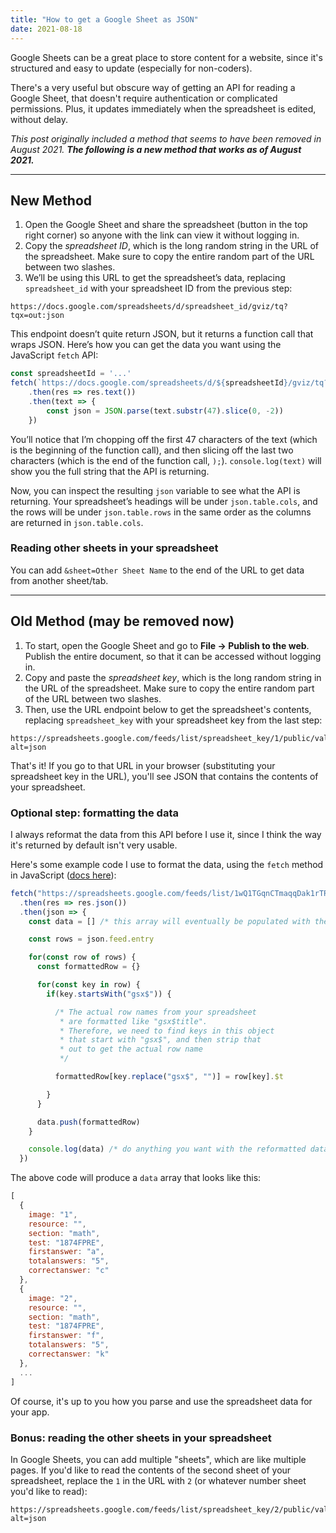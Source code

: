 ```yaml
---
title: "How to get a Google Sheet as JSON"
date: 2021-08-18
---
```

Google Sheets can be a great place to store content for a website, since it's structured and easy to update (especially for non-coders).

There's a very useful but obscure way of getting an API for reading a Google Sheet, that doesn't require authentication or complicated permissions. Plus, it updates immediately when the spreadsheet is edited, without delay.

_This post originally included a method that seems to have been removed in August 2021. **The following is a new method that works as of August 2021.**_

---

## New Method

1. Open the Google Sheet and share the spreadsheet (button in the top right corner) so anyone with the link can view it without logging in.
2. Copy the _spreadsheet ID_, which is the long random string in the URL of the spreadsheet. Make sure to copy the entire random part of the URL between two slashes.
3. We’ll be using this URL to get the spreadsheet’s data, replacing `spreadsheet_id` with your spreadsheet ID from the previous step:

```
https://docs.google.com/spreadsheets/d/spreadsheet_id/gviz/tq?tqx=out:json
```

This endpoint doesn’t quite return JSON, but it returns a function call that wraps JSON. Here’s how you can get the data you want using the JavaScript `fetch` API:

```js
const spreadsheetId = '...'
fetch(`https://docs.google.com/spreadsheets/d/${spreadsheetId}/gviz/tq?tqx=out:json`)
    .then(res => res.text())
    .then(text => {
        const json = JSON.parse(text.substr(47).slice(0, -2))
    })
```

You’ll notice that I’m chopping off the first 47 characters of the text (which is the beginning of the function call), and then slicing off the last two characters (which is the end of the function call, `);`). `console.log(text)` will show you the full string that the API is returning.

Now, you can inspect the resulting `json` variable to see what the API is returning. Your spreadsheet’s headings will be under `json.table.cols`, and the rows will be under `json.table.rows` in the same order as the columns are returned in `json.table.cols`.

### Reading other sheets in your spreadsheet

You can add `&sheet=Other Sheet Name` to the end of the URL to get data from another sheet/tab.

---

## Old Method (may be removed now)

1. To start, open the Google Sheet and go to **File → Publish to the web**. Publish the entire document, so that it can be accessed without logging in.
2. Copy and paste the *spreadsheet key*, which is the long random string in the URL of the spreadsheet. Make sure to copy the entire random part of the URL between two slashes.
3. Then, use the URL endpoint below to get the spreadsheet's contents, replacing `spreadsheet_key` with your spreadsheet key from the last step:

```
https://spreadsheets.google.com/feeds/list/spreadsheet_key/1/public/values?alt=json
```

That's it! If you go to that URL in your browser (substituting your spreadsheet key in the URL), you'll see JSON that contains the contents of your spreadsheet.

### Optional step: formatting the data

I always reformat the data from this API before I use it, since I think the way it's returned by default isn't very usable.

Here's some example code I use to format the data, using the `fetch` method in JavaScript ([docs here](https://developer.mozilla.org/en-US/docs/Web/API/Fetch_API)):

```jsx
fetch("https://spreadsheets.google.com/feeds/list/1wQ1TGqnCTmaqqDak1rTRxPMSGSGLMilwrecf7TuqDGc/1/public/values?alt=json")
  .then(res => res.json())
  .then(json => {
    const data = [] /* this array will eventually be populated with the contents of the spreadsheet's rows */

    const rows = json.feed.entry

    for(const row of rows) {
      const formattedRow = {}

      for(const key in row) {
        if(key.startsWith("gsx$")) {

          /* The actual row names from your spreadsheet
           * are formatted like "gsx$title".
           * Therefore, we need to find keys in this object
           * that start with "gsx$", and then strip that
           * out to get the actual row name
           */

          formattedRow[key.replace("gsx$", "")] = row[key].$t

        }
      }

      data.push(formattedRow)
    }

    console.log(data) /* do anything you want with the reformatted data here */
  })
```

The above code will produce a `data` array that looks like this:

```js
[
  {
    image: "1",
    resource: "",
    section: "math",
    test: "1874FPRE",
    firstanswer: "a",
    totalanswers: "5",
    correctanswer: "c"
  },
  {
    image: "2",
    resource: "",
    section: "math",
    test: "1874FPRE",
    firstanswer: "f",
    totalanswers: "5",
    correctanswer: "k"
  },
  ...
]
```

Of course, it's up to you how you parse and use the spreadsheet data for your app.

### Bonus: reading the other sheets in your spreadsheet

In Google Sheets, you can add multiple "sheets", which are like multiple pages. If you'd like to read the contents of the second sheet of your spreadsheet, replace the `1` in the URL with `2` (or whatever number sheet you'd like to read):

```
https://spreadsheets.google.com/feeds/list/spreadsheet_key/2/public/values?alt=json
```
